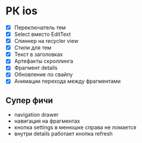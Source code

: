 # РК ios

- [x] Переключатель тем
- [x] Select вместо EditText
- [x] Спиннер на recycler view
- [x] Стили для тем
- [x] Текст в заголовках
- [x] Артефакты скроллинга
- [x] Фрагмент details
- [x] Обновление по свайпу
- [x] Анимации перехода между фрагментами

## Супер фичи
* navigation drawer
* навигация на фрагментах
* кнопка settings в менюшке справа не ломается
* внутри details работает кнопка refresh
